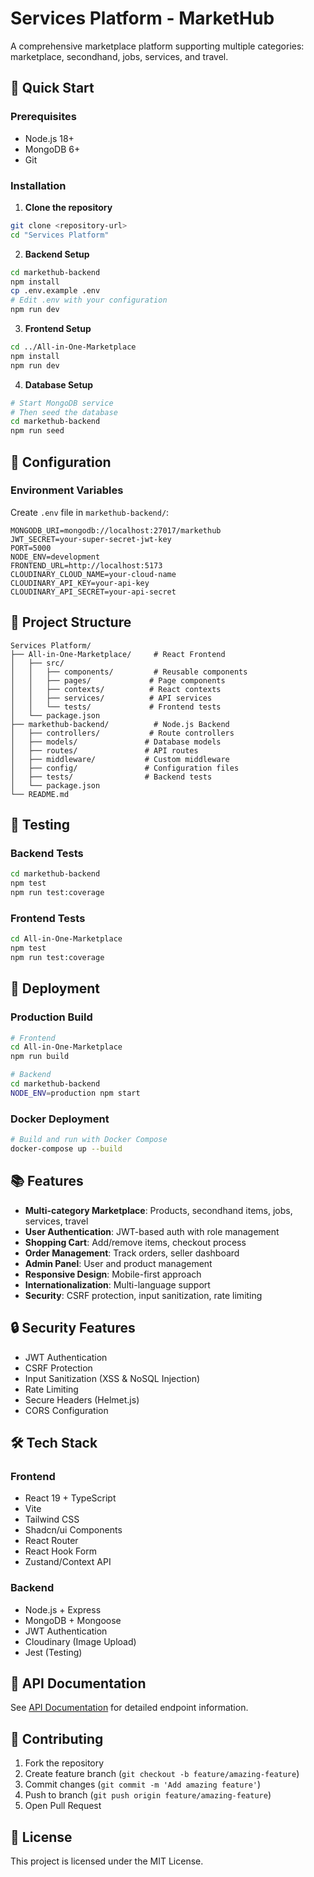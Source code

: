 # Services Platform - MarketHub

A comprehensive marketplace platform supporting multiple categories: marketplace, secondhand, jobs, services, and travel.

## 🚀 Quick Start

### Prerequisites
- Node.js 18+ 
- MongoDB 6+
- Git

### Installation

1. **Clone the repository**
```bash
git clone <repository-url>
cd "Services Platform"
```

2. **Backend Setup**
```bash
cd markethub-backend
npm install
cp .env.example .env
# Edit .env with your configuration
npm run dev
```

3. **Frontend Setup**
```bash
cd ../All-in-One-Marketplace
npm install
npm run dev
```

4. **Database Setup**
```bash
# Start MongoDB service
# Then seed the database
cd markethub-backend
npm run seed
```

## 🔧 Configuration

### Environment Variables

Create `.env` file in `markethub-backend/`:

```env
MONGODB_URI=mongodb://localhost:27017/markethub
JWT_SECRET=your-super-secret-jwt-key
PORT=5000
NODE_ENV=development
FRONTEND_URL=http://localhost:5173
CLOUDINARY_CLOUD_NAME=your-cloud-name
CLOUDINARY_API_KEY=your-api-key
CLOUDINARY_API_SECRET=your-api-secret
```

## 📁 Project Structure

```
Services Platform/
├── All-in-One-Marketplace/     # React Frontend
│   ├── src/
│   │   ├── components/         # Reusable components
│   │   ├── pages/             # Page components
│   │   ├── contexts/          # React contexts
│   │   ├── services/          # API services
│   │   └── tests/             # Frontend tests
│   └── package.json
├── markethub-backend/          # Node.js Backend
│   ├── controllers/           # Route controllers
│   ├── models/               # Database models
│   ├── routes/               # API routes
│   ├── middleware/           # Custom middleware
│   ├── config/               # Configuration files
│   ├── tests/                # Backend tests
│   └── package.json
└── README.md
```

## 🧪 Testing

### Backend Tests
```bash
cd markethub-backend
npm test
npm run test:coverage
```

### Frontend Tests
```bash
cd All-in-One-Marketplace
npm test
npm run test:coverage
```

## 🚀 Deployment

### Production Build
```bash
# Frontend
cd All-in-One-Marketplace
npm run build

# Backend
cd markethub-backend
NODE_ENV=production npm start
```

### Docker Deployment
```bash
# Build and run with Docker Compose
docker-compose up --build
```

## 📚 Features

- **Multi-category Marketplace**: Products, secondhand items, jobs, services, travel
- **User Authentication**: JWT-based auth with role management
- **Shopping Cart**: Add/remove items, checkout process
- **Order Management**: Track orders, seller dashboard
- **Admin Panel**: User and product management
- **Responsive Design**: Mobile-first approach
- **Internationalization**: Multi-language support
- **Security**: CSRF protection, input sanitization, rate limiting

## 🔒 Security Features

- JWT Authentication
- CSRF Protection
- Input Sanitization (XSS & NoSQL Injection)
- Rate Limiting
- Secure Headers (Helmet.js)
- CORS Configuration

## 🛠️ Tech Stack

### Frontend
- React 19 + TypeScript
- Vite
- Tailwind CSS
- Shadcn/ui Components
- React Router
- React Hook Form
- Zustand/Context API

### Backend
- Node.js + Express
- MongoDB + Mongoose
- JWT Authentication
- Cloudinary (Image Upload)
- Jest (Testing)

## 📖 API Documentation

See [API Documentation](markethub-backend/docs/API.md) for detailed endpoint information.

## 🤝 Contributing

1. Fork the repository
2. Create feature branch (`git checkout -b feature/amazing-feature`)
3. Commit changes (`git commit -m 'Add amazing feature'`)
4. Push to branch (`git push origin feature/amazing-feature`)
5. Open Pull Request

## 📄 License

This project is licensed under the MIT License.